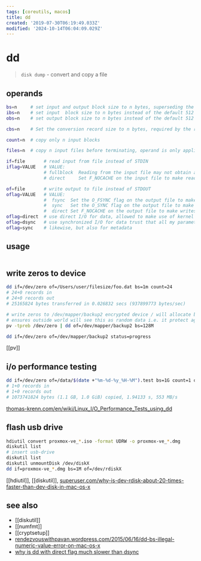 ```yaml
---
tags: [coreutils, macos]
title: dd
created: '2019-07-30T06:19:49.033Z'
modified: '2024-10-14T06:04:09.029Z'
---
```


# dd

> `disk dump` - convert and copy a file

## operands

```sh
bs=n     # set input and output block size to n bytes, superseding the ibs and obs operands
ibs=n    # set input  block size to n bytes instead of the default 512
obs=n    # set output block size to n bytes instead of the default 512

cbs=n    # Set the conversion record size to n bytes, required by the record oriented conversion values

count=n  # copy only n input blocks

files=n  # copy n input files before terminating, operand is only applicable when the input device is a tape

if=file       # read input from file instead of STDIN
iflag=VALUE   # VALUE:
              # fullblock  Reading from the input file may not obtain a full block
              # direct     Set F_NOCACHE on the input file to make reads bypass any local caching

of=file       # write output to file instead of STDOUT
oflag=VALUE   # VALUE:
              #  fsync  Set the O_FSYNC flag on the output file to make writes synchronous
              #  sync   Set the O_SYNC flag on the output file to make writes synchronous, synonymous with the fsync value
              #  direct Set F_NOCACHE on the output file to make writes bypass any local caching
oflag=direct  # use direct I/O for data, allowed to make use of kernel buffering (it just causes a flush+wait for completion periodically
oflag=dsync   # use synchronized I/O for data trust that all my parameters are sensible and turn off as much kernel buffering as you can"
oflag=sync    # likewise, but also for metadata
```

## usage

```sh

```

## write zeros to device

```sh
dd if=/dev/zero of=/Users/user/filesize/foo.dat bs=1m count=24
# 24+0 records in
# 24+0 records out
# 25165824 bytes transferred in 0.026832 secs (937899773 bytes/sec)
```

```sh
# write zeros to /dev/mapper/backup2 encrypted device / will allocate block data with zeros
# ensures outside world will see this as random data i.e. it protect against disclosure of usage patterns:
pv -tpreb /dev/zero | dd of=/dev/mapper/backup2 bs=128M

dd if=/dev/zero of=/dev/mapper/backup2 status=progress
```

[[pv]]


## i/o performance testing

```sh
dd if=/dev/zero of=/data/$(date +"%m-%d-%y_%H-%M").test bs=1G count=1 oflag=direct
# 1+0 records in
# 1+0 records out
# 1073741824 bytes (1.1 GB, 1.0 GiB) copied, 1.94133 s, 553 MB/s
```

[thomas-krenn.com/en/wiki/Linux_I/O_Performance_Tests_using_dd](https://www.thomas-krenn.com/en/wiki/Linux_I/O_Performance_Tests_using_dd)

## flash usb drive

```sh
hdiutil convert proxmox-ve_*.iso -format UDRW -o proxmox-ve_*.dmg
diskutil list
# insert usb-drive
diskutil list
diskutil unmountDisk /dev/diskX
dd if=proxmox-ve_*.dmg bs=1M of=/dev/rdiskX
```

[[hdiutil]], [[diskutil]], [superuser.com/why-is-dev-rdisk-about-20-times-faster-than-dev-disk-in-mac-os-x](https://superuser.com/questions/631592/why-is-dev-rdisk-about-20-times-faster-than-dev-disk-in-mac-os-x)

## see also

- [[diskutil]]
- [[numfmt]]
- [[cryptsetup]]
- [rendezvouswithpavan.wordpress.com/2015/06/16/dd-bs-illegal-numeric-value-error-on-mac-os-x](https://rendezvouswithpavan.wordpress.com/2015/06/16/dd-bs-illegal-numeric-value-error-on-mac-os-x/)
- [why is dd with direct flag much slower than dsync](https://stackoverflow.com/a/50882704/2087704)
